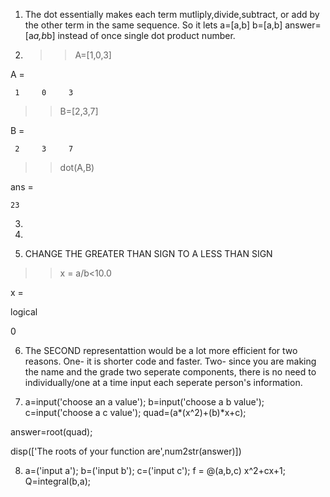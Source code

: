 1) The dot essentially makes each term mutliply,divide,subtract, or add by the other term in the same sequence. So it lets a=[a,b] b=[a,b] answer=[a*a,b*b] instead of once single dot product number.

2)  >> A=[1,0,3]

A =

     1     0     3

>> B=[2,3,7]

B =

     2     3     7

>> dot(A,B)

ans =

    23
    
      
3)


4)


5) CHANGE THE GREATER THAN SIGN TO A LESS THAN SIGN

>> x = a/b<10.0

x =

  logical

   0
   
6) The SECOND representattion would be a lot more efficient for two reasons. One- it is shorter code and faster. Two- since you are making the name and the grade two seperate components, there is no need to individually/one at a time input each seperate person's information.

7) a=input('choose an a value');
b=input('choose a b value');
c=input('choose a c value');
quad=(a*(x^2)+(b)*x+c);
  
answer=root(quad);

disp(['The roots of your function are',num2str(answer)])

8) a=('input a');
b=('input b');
c=('input c');
f = @(a,b,c) x^2+cx+1;
 Q=integral(b,a);
